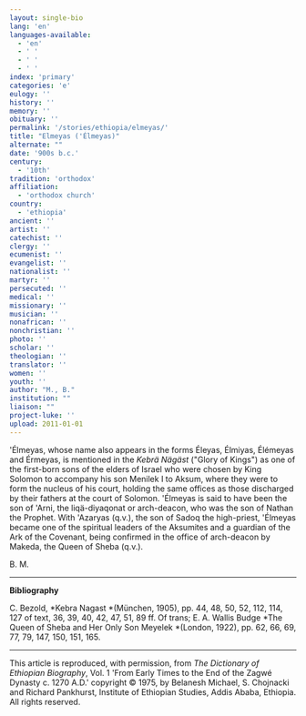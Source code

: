 ```yaml
---
layout: single-bio
lang: 'en'
languages-available:
  - 'en'
  - ' '
  - ' '
  - ' '
index: 'primary'
categories: 'e'
eulogy: ''
history: ''
memory: ''
obituary: ''
permalink: '/stories/ethiopia/elmeyas/'
title: "Elmeyas ('Élmeyas)"
alternate: ""
date: '900s b.c.'
century:
  - '10th'
tradition: 'orthodox'
affiliation:
  - 'orthodox church'
country:
  - 'ethiopia'
ancient: ''
artist: ''
catechist: ''
clergy: ''
ecumenist: ''
evangelist: ''
nationalist: ''
martyr: ''
persecuted: ''
medical: ''
missionary: ''
musician: ''
nonafrican: ''
nonchristian: ''
photo: ''
scholar: ''
theologian: ''
translator: ''
women: ''
youth: ''
author: "M., B."
institution: ""
liaison: ""
project-luke: ''
upload: 2011-01-01
---
```




'Élmeyas, whose name also appears in the forms Éleyas, Élmiyas, Él&eacute;meyas and Érmeyas, is mentioned in the *Kebrä Nägäst* ("Glory of Kings") as one of the first-born sons of the elders of Israel who were chosen by King Solomon to accompany his son Menilek I to Aksum, where they were to form the nucleus of his court, holding the same offices as those discharged by their fathers at the court of Solomon. 'Élmeyas is said to have been the son of  'Arni, the liqä-diyaqonat or arch-deacon, who was the son of Nathan the Prophet. With 'Azaryas (q.v.), the son of Sadoq the high-priest, 'Élmeyas became one of the spiritual leaders of the Aksumites and a guardian of the Ark of the Covenant, being confirmed in the office of arch-deacon by Makeda, the Queen of Sheba (q.v.).

B. M.

---

**Bibliography**

C. Bezold, *Kebra Nagast *(München, 1905), pp. 44, 48, 50, 52, 112, 114, 127 of text, 36, 39, 40, 42, 47, 51, 89 ff. Of trans; E. A. Wallis Budge *The Queen of Sheba and Her Only Son Meyelek *(London, 1922), pp. 62, 66, 69, 77, 79, 147, 150, 151, 165.

---

This article is reproduced, with permission, from *The Dictionary of Ethiopian Biography*, Vol. 1 'From Early Times to the End of the Zagwé Dynasty c. 1270 A.D.' copyright © 1975, by Belanesh Michael, S. Chojnacki and Richard Pankhurst, Institute of Ethiopian Studies, Addis Ababa, Ethiopia. All rights reserved.
